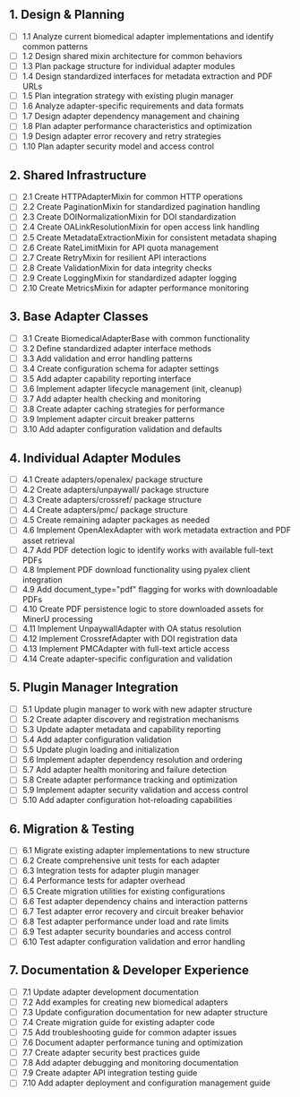 ## 1. Design & Planning

- [ ] 1.1 Analyze current biomedical adapter implementations and identify common patterns
- [ ] 1.2 Design shared mixin architecture for common behaviors
- [ ] 1.3 Plan package structure for individual adapter modules
- [ ] 1.4 Design standardized interfaces for metadata extraction and PDF URLs
- [ ] 1.5 Plan integration strategy with existing plugin manager
- [ ] 1.6 Analyze adapter-specific requirements and data formats
- [ ] 1.7 Design adapter dependency management and chaining
- [ ] 1.8 Plan adapter performance characteristics and optimization
- [ ] 1.9 Design adapter error recovery and retry strategies
- [ ] 1.10 Plan adapter security model and access control

## 2. Shared Infrastructure

- [ ] 2.1 Create HTTPAdapterMixin for common HTTP operations
- [ ] 2.2 Create PaginationMixin for standardized pagination handling
- [ ] 2.3 Create DOINormalizationMixin for DOI standardization
- [ ] 2.4 Create OALinkResolutionMixin for open access link handling
- [ ] 2.5 Create MetadataExtractionMixin for consistent metadata shaping
- [ ] 2.6 Create RateLimitMixin for API quota management
- [ ] 2.7 Create RetryMixin for resilient API interactions
- [ ] 2.8 Create ValidationMixin for data integrity checks
- [ ] 2.9 Create LoggingMixin for standardized adapter logging
- [ ] 2.10 Create MetricsMixin for adapter performance monitoring

## 3. Base Adapter Classes

- [ ] 3.1 Create BiomedicalAdapterBase with common functionality
- [ ] 3.2 Define standardized adapter interface methods
- [ ] 3.3 Add validation and error handling patterns
- [ ] 3.4 Create configuration schema for adapter settings
- [ ] 3.5 Add adapter capability reporting interface
- [ ] 3.6 Implement adapter lifecycle management (init, cleanup)
- [ ] 3.7 Add adapter health checking and monitoring
- [ ] 3.8 Create adapter caching strategies for performance
- [ ] 3.9 Implement adapter circuit breaker patterns
- [ ] 3.10 Add adapter configuration validation and defaults

## 4. Individual Adapter Modules

- [ ] 4.1 Create adapters/openalex/ package structure
- [ ] 4.2 Create adapters/unpaywall/ package structure
- [ ] 4.3 Create adapters/crossref/ package structure
- [ ] 4.4 Create adapters/pmc/ package structure
- [ ] 4.5 Create remaining adapter packages as needed
- [ ] 4.6 Implement OpenAlexAdapter with work metadata extraction and PDF asset retrieval
- [ ] 4.7 Add PDF detection logic to identify works with available full-text PDFs
- [ ] 4.8 Implement PDF download functionality using pyalex client integration
- [ ] 4.9 Add document_type="pdf" flagging for works with downloadable PDFs
- [ ] 4.10 Create PDF persistence logic to store downloaded assets for MinerU processing
- [ ] 4.11 Implement UnpaywallAdapter with OA status resolution
- [ ] 4.12 Implement CrossrefAdapter with DOI registration data
- [ ] 4.13 Implement PMCAdapter with full-text article access
- [ ] 4.14 Create adapter-specific configuration and validation

## 5. Plugin Manager Integration

- [ ] 5.1 Update plugin manager to work with new adapter structure
- [ ] 5.2 Create adapter discovery and registration mechanisms
- [ ] 5.3 Update adapter metadata and capability reporting
- [ ] 5.4 Add adapter configuration validation
- [ ] 5.5 Update plugin loading and initialization
- [ ] 5.6 Implement adapter dependency resolution and ordering
- [ ] 5.7 Add adapter health monitoring and failure detection
- [ ] 5.8 Create adapter performance tracking and optimization
- [ ] 5.9 Implement adapter security validation and access control
- [ ] 5.10 Add adapter configuration hot-reloading capabilities

## 6. Migration & Testing

- [ ] 6.1 Migrate existing adapter implementations to new structure
- [ ] 6.2 Create comprehensive unit tests for each adapter
- [ ] 6.3 Integration tests for adapter plugin manager
- [ ] 6.4 Performance tests for adapter overhead
- [ ] 6.5 Create migration utilities for existing configurations
- [ ] 6.6 Test adapter dependency chains and interaction patterns
- [ ] 6.7 Test adapter error recovery and circuit breaker behavior
- [ ] 6.8 Test adapter performance under load and rate limits
- [ ] 6.9 Test adapter security boundaries and access control
- [ ] 6.10 Test adapter configuration validation and error handling

## 7. Documentation & Developer Experience

- [ ] 7.1 Update adapter development documentation
- [ ] 7.2 Add examples for creating new biomedical adapters
- [ ] 7.3 Update configuration documentation for new adapter structure
- [ ] 7.4 Create migration guide for existing adapter code
- [ ] 7.5 Add troubleshooting guide for common adapter issues
- [ ] 7.6 Document adapter performance tuning and optimization
- [ ] 7.7 Create adapter security best practices guide
- [ ] 7.8 Add adapter debugging and monitoring documentation
- [ ] 7.9 Create adapter API integration testing guide
- [ ] 7.10 Add adapter deployment and configuration management guide
